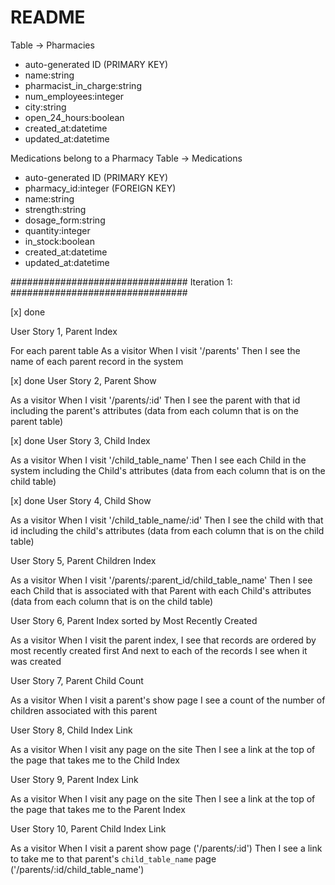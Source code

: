# README
Table -> Pharmacies
- auto-generated ID (PRIMARY KEY)
- name:string
- pharmacist_in_charge:string
- num_employees:integer
- city:string
- open_24_hours:boolean
- created_at:datetime
- updated_at:datetime

Medications belong to a Pharmacy
Table -> Medications
- auto-generated ID (PRIMARY KEY)
- pharmacy_id:integer (FOREIGN KEY)
- name:string
- strength:string
- dosage_form:string
- quantity:integer
- in_stock:boolean
- created_at:datetime
- updated_at:datetime

################################
Iteration 1:
################################

[x] done

User Story 1, Parent Index 

For each parent table
As a visitor
When I visit '/parents'
Then I see the name of each parent record in the system

[x] done
User Story 2, Parent Show 

As a visitor
When I visit '/parents/:id'
Then I see the parent with that id including the parent's attributes
(data from each column that is on the parent table)

[x] done
User Story 3, Child Index 

As a visitor
When I visit '/child_table_name'
Then I see each Child in the system including the Child's attributes
(data from each column that is on the child table)

[x] done
User Story 4, Child Show 

As a visitor
When I visit '/child_table_name/:id'
Then I see the child with that id including the child's attributes
(data from each column that is on the child table)


User Story 5, Parent Children Index 

As a visitor
When I visit '/parents/:parent_id/child_table_name'
Then I see each Child that is associated with that Parent with each Child's attributes
(data from each column that is on the child table)


User Story 6, Parent Index sorted by Most Recently Created 

As a visitor
When I visit the parent index,
I see that records are ordered by most recently created first
And next to each of the records I see when it was created


User Story 7, Parent Child Count

As a visitor
When I visit a parent's show page
I see a count of the number of children associated with this parent


User Story 8, Child Index Link

As a visitor
When I visit any page on the site
Then I see a link at the top of the page that takes me to the Child Index


User Story 9, Parent Index Link

As a visitor
When I visit any page on the site
Then I see a link at the top of the page that takes me to the Parent Index


User Story 10, Parent Child Index Link

As a visitor
When I visit a parent show page ('/parents/:id')
Then I see a link to take me to that parent's `child_table_name` page ('/parents/:id/child_table_name')